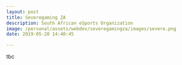 ```yaml
---
layout: post
title: Severegaming ZA
description: South African eSports Organization
image: /personal/assets/webdev/severegamingza/images/severe.png
date: 2019-05-20 14:40:45

---
```

tbc